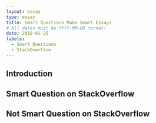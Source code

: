 ```yaml
---
layout: essay
type: essay
title: Smart Questions Make Smart Essays
# All dates must be YYYY-MM-DD format!
date: 2018-01-25
labels:
  - Smart Questions
  - StackOverflow
---
```


## Introduction



## Smart Question on StackOverflow



## Not Smart Question on StackOverflow

